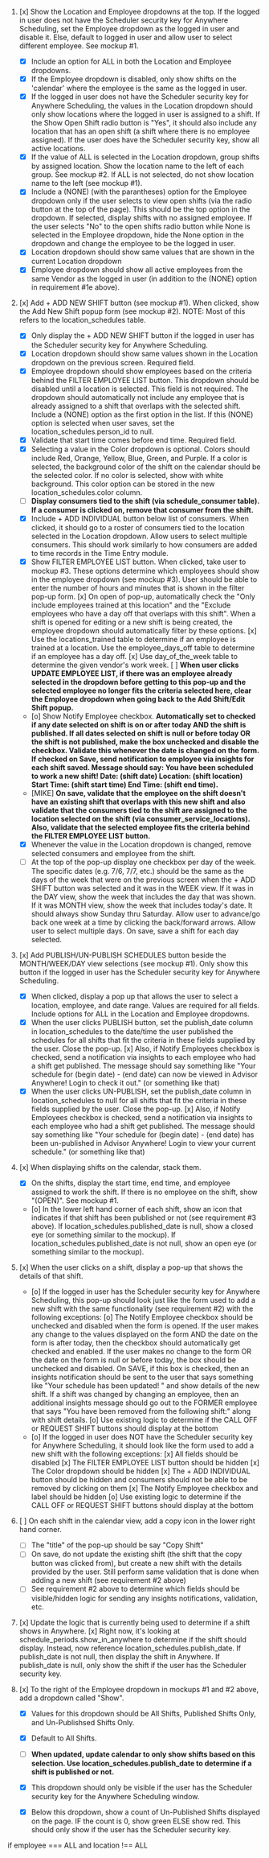 1. [x] Show the Location and Employee dropdowns at the top. If the logged in user does not have the Scheduler security key for Anywhere Scheduling, set the Employee dropdown as the logged in user and disable it. Else, default to logged in user and allow user to select different employee. See mockup #1.
    * [x] Include an option for ALL in both the Location and Employee dropdowns.
    * [x] If the Employee dropdown is disabled, only show shifts on the 'calendar' where the employee is the same as the logged in user.
    * [x] If the logged in user does not have the Scheduler security key for Anywhere Scheduling, the values in the Location dropdown should only show locations where the logged in user is assigned to a shift. If the Show Open Shift radio button is "Yes", it should also include any location that has an open shift (a shift where there is no employee assigned). If the user does have the Scheduler security key, show all active locations.
    * [x] If the value of ALL is selected in the Location dropdown, group shifts by assigned location. Show the location name to the left of each group. See mockup #2. If ALL is not selected, do not show location name to the left (see mockup #1).
    * [x] Include a (NONE) (with the parantheses) option for the Employee dropdown only if the user selects to view open shifts (via the radio button at the top of the page). This should be the top option in the dropdown. If selected, display shifts with no assigned employee. If the user selects "No" to the open shifts radio button while None is selected in the Employee dropdown, hide the None option in the dropdown and change the employee to be the logged in user.
    * [x] Location dropdown should show same values that are shown in the current Location dropdown
    * [x] Employee dropdown should show all active employees from the same Vendor as the logged in user (in addition to the (NONE) option in requirement #1e above).

2. [x] Add + ADD NEW SHIFT button (see mockup #1). When clicked, show the Add New Shift popup form (see mockup #2).  NOTE: Most of this refers to the location_schedules table.
    * [x] Only display the + ADD NEW SHIFT button if the logged in user has the Scheduler security key for Anywhere Scheduling.
    * [x] Location dropdown should show same values shown in the Location dropdown on the previous screen.  Required field.
    * [x] Employee dropdown should show employees based on the criteria behind the FILTER EMPLOYEE LIST button.  This dropdown should be disabled until a location is selected.  This field is not required.  The dropdown should automatically not include any employee that is already assigned to a shift that overlaps with the selected shift.  Include a (NONE) option as the first option in the list.  If this (NONE) option is selected when user saves, set the location_schedules.person_id to null.
    * [x] Validate that start time comes before end time.  Required field.
    * [x] Selecting a value in the Color dropdown is optional.  Colors should include Red, Orange, Yellow, Blue, Green, and Purple.  If a color is selected, the background color of the shift on the calendar should be the selected color. If no color is selected, show with white background.  This color option can be stored in the new location_schedules.color column.
    * [ ] **Display consumers tied to the shift (via schedule_consumer table).  If a consumer is clicked on, remove that consumer from the shift.**
    * [x] Include + ADD INDIVIDUAL button below list of consumers.  When clicked, it should go to a roster of consumers tied to the location selected in the Location dropdown.  Allow users to select multiple consumers.  This should work similarly to how consumers are added to time records in the Time Entry module.
    * [x] Show FILTER EMPLOYEE LIST button.  When clicked, take user to mockup #3.  These options determine which employees should show in the employee dropdown (see mockup #3).  User should be able to enter the number of hours and minutes that is shown in the filter pop-up form.
        [x] On open of pop-up, automatically check the "Only include employees trained at this location" and the "Exclude employees who have a day off that overlaps with this shift".  When a shift is opened for editing or a new shift is being created, the employee dropdown should automatically filter by these options.
        [x] Use the locations_trained table to determine if an employee is trained at a location.  Use the employee_days_off table to determine if an employee has a day off.
        [x] Use day_of_the_week table to determine the given vendor's work week.
        [ ] **When user clicks UPDATE EMPLOYEE LIST, if there was an employee already selected in the dropdown before getting to this pop-up and the selected employee no longer fits the criteria selected here, clear the Employee dropdown when going back to the Add Shift/Edit Shift popup.**
    * [o] Show Notify Employee checkbox.  **Automatically set to checked if any date selected on shift is on or after today AND the shift is published.  If all dates selected on shift is null or before today OR the shift is not published, make the box unchecked and disable the checkbox.  Validate this whenever the date is changed on the form.  If checked on Save, send notification to employee via insights for each shift saved.  Message should say:  You have been scheduled to work a new shift!  Date: (shift date)  Location:  (shift location)  Start Time:  (shift start time)  End Time:  (shift end time).**
    * [MIKE] **On save, validate that the employee on the shift doesn't have an existing shift that overlaps with this new shift and also validate that the consumers tied to the shift are assigned to the location selected on the shift (via consumer_service_locations).  Also, validate that the selected employee fits the criteria behind the FILTER EMPLOYEE LIST button.**
    * [x] Whenever the value in the Location dropdown is changed, remove selected consumers and employee from the shift.
    * [ ] At the top of the pop-up display one checkbox per day of the week.  The specific dates (e.g. 7/6, 7/7, etc.) should be the same as the days of the week that were on the previous screen when the + ADD SHIFT button was selected and it was in the WEEK view.  If it was in the DAY view, show the week that includes the day that was shown.  If it was MONTH view, show the week that includes today's date.  It should always show Sunday thru Saturday.  Allow user to advance/go back one week at a time by clicking the back/forward arrows.  Allow user to select multiple days. On save, save a shift for each day selected.

3. [x] Add PUBLISH/UN-PUBLISH SCHEDULES button beside the MONTH/WEEK/DAY view selections (see mockup #1).  Only show this  button if the logged in user has the Scheduler security key for Anywhere Scheduling.
    * [x] When clicked, display a pop up that allows the user to select a location, employee, and date range.  Values are required for all fields.  Include options for ALL in the Location and Employee dropdowns.
    * [x] When the user clicks PUBLISH button, set the publish_date column in location_schedules to the date/time the user published the schedules for all shifts that fit the criteria in these fields supplied by the user.  Close the pop-up.
        [x] Also, if Notify Employees checkbox is checked, send a notification via insights to each employee who had a shift get published.  The message should say something like "Your schedule for (begin date) - (end date) can now be viewed in Advisor Anywhere!  Login to check it out." (or something like that)
    * [x] When the user clicks UN-PUBLISH, set the publish_date column in location_schedules to null for all shifts that fit the criteria in these fields supplied by the user.  Close the pop-up.
        [x] Also, if Notify Employees checkbox is checked, send a notification via insights to each employee who had a shift get published. The message should say something like "Your schedule for (begin date) - (end date) has been un-published in Advisor Anywhere! Login to view your current schedule." (or something like that)

4. [x] When displaying shifts on the calendar, stack them.
    * [x] On the shifts, display the start time, end time, and employee assigned to work the shift.  If there is no employee on the shift, show "(OPEN)".  See mockup #1.
    * [o] In the lower left hand corner of each shift, show an icon that indicates if that shift has been published or not (see requirement #3 above).  If location_schedules.published_date is null, show a closed eye (or something similar to the mockup).  If location_schedules.published_date is not null, show an open eye (or something similar to the mockup).

5. [x] When the user clicks on a shift, display a pop-up that shows the details of that shift.
    * [o] If the logged in user has the Scheduler security key for Anywhere Scheduling, this pop-up should look just like the form used to add a new shift with the same functionality (see requirement #2) with the following exceptions:
        [o] The Notify Employee checkbox should be unchecked and disabled when the form is opened.  If the user makes any change to the values displayed on the form AND the date on the form is after today, then the checkbox should automatically get checked and enabled.  If the user makes no change to the form OR the date on the form is null or before today, the box should be unchecked and disabled.  On SAVE, if this box is checked, then an insights notification should be sent to the user that says something like "Your schedule has been updated! " and show details of the new shift.  If a shift was changed by changing an employee, then an additional insights message should go out to the FORMER employee that says "You have been removed from the following shift:" along with shift details. 
        [o] Use existing logic to determine if the CALL OFF or REQUEST SHIFT buttons should display at the bottom
    * [o] If the logged in user does NOT have the Scheduler security key for Anywhere Scheduling, it should look like the form used to add a new shift with the following exceptions:
        [x] All fields should be disabled
        [x] The FILTER EMPLOYEE LIST button should be hidden
        [x] The Color dropdown should be hidden
        [x] The + ADD INDIVIDUAL button should be hidden and consumers should not be able to be removed by clicking on them
        [x] The Notify Employee checkbox and label should be hidden
        [o] Use existing logic to determine if the CALL OFF or REQUEST SHIFT buttons should display at the bottom

6. [ ] On each shift in the calendar view, add a copy icon in the lower right hand corner.
    * [ ] The "title" of the pop-up should be say "Copy Shift"
    * [ ] On save, do not update the existing shift (the shift that the copy button was clicked from), but create a new shift with the details provided by the user.  Still perform same validation that is done when adding a new shift (see requirement #2 above)
    * [ ] See requirement #2 above to determine which fields should be visible/hidden logic for sending any insights notifications, validation, etc.

7. [x] Update the logic that is currently being used to determine if a shift shows in Anywhere.
    [x] Right now, it's looking at schedule_periods.show_in_anywhere to determine if the shift should display.  Instead, now reference location_schedules.publish_date.  If publish_date is not null, then display the shift in Anywhere.  If publish_date is null, only show the shift if the user has the Scheduler security key.

8. [x] To the right of the Employee dropdown in mockups #1 and #2 above, add a dropdown called "Show".
    * [x] Values for this dropdown should be All Shifts, Published Shifts Only, and Un-Publishsed Shifts Only.
    * [x] Default to All Shifts.
    * [ ] **When updated, update calendar to only show shifts based on this selection. Use location_schedules.publish_date to determine if a shift is published or not.**
    * [x] This dropdown should only be visible if the user has the Scheduler security key for the Anywhere Scheduling window.
    * [x] Below this dropdown, show a count of Un-Published Shifts displayed on the page. IF the count is 0, show green ELSE show red. This should only show if the user has the Scheduler security key.


if employee === ALL and location !== ALL